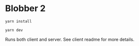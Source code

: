    # Blobber 2

   ```bash
   yarn install

   yarn dev
   ```

   Runs both client and server. See client readme for more details.